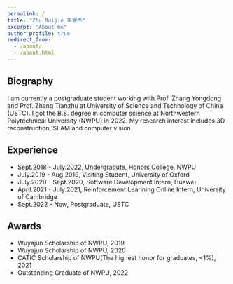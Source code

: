 ```yaml
---
permalink: /
title: "Zhu Ruijie 朱睿杰"
excerpt: "About me"
author_profile: true
redirect_from: 
  - /about/
  - /about.html
---
```


Biography
------

I am currently a postgraduate student working with Prof. Zhang Yongdong and Prof. Zhang Tianzhu at University of Science and Technology of China (USTC). I got the B.S. degree in computer science at Northwestern Polytechnical University (NWPU) in 2022.
My research interest includes 3D reconstruction, SLAM and computer vision. 

Experience 
------
- Sept.2018 - July.2022, Undergradute, Honors College, NWPU
- July.2019 - Aug.2019, Visiting Student, University of Oxford
- July.2020 - Sept.2020, Software Development Intern, Huawei
- April.2021 - July.2021, Reinforcement Learining Online Intern, University of Cambridge 
- Sept.2022 - Now, Postgraduate, USTC

Awards
------
- Wuyajun Scholarship of NWPU, 2019
- Wuyajun Scholarship of NWPU, 2020
- CATIC Scholarship of NWPU(The highest honor for graduates, <1%), 2021
- Outstanding Graduate of NWPU, 2022

<!-- Publications
------ -->
